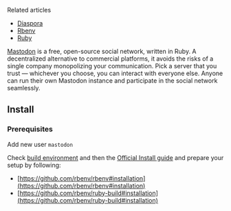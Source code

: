 Related articles

*   [Diaspora](/index.php/Diaspora "Diaspora")
*   [Rbenv](/index.php/Rbenv "Rbenv")
*   [Ruby](/index.php/Ruby "Ruby")

[Mastodon](https://mastodon.social/) is a free, open-source social network, written in Ruby. A decentralized alternative to commercial platforms, it avoids the risks of a single company monopolizing your communication. Pick a server that you trust — whichever you choose, you can interact with everyone else. Anyone can run their own Mastodon instance and participate in the social network seamlessly.

## Install

### Prerequisites

Add new user `mastodon`

Check [build environment](https://github.com/rbenv/ruby-build/wiki#suggested-build-environment) and then the [Official Install guide](https://github.com/tootsuite/documentation/blob/master/Running-Mastodon/Production-guide.md) and prepare your setup by following:

*   [https://github.com/rbenv/rbenv#installation](https://github.com/rbenv/rbenv#installation)
*   [https://github.com/rbenv/ruby-build#installation](https://github.com/rbenv/ruby-build#installation)